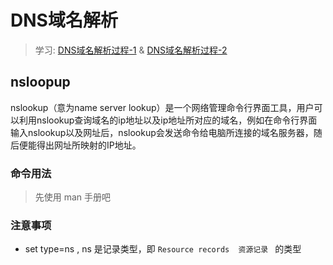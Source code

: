 # DNS域名解析
> 学习: [DNS域名解析过程-1](../../010.LESSONS/425498344-1-208_part1.mp4) & [DNS域名解析过程-2](../../010.LESSONS/425498344-1-208_part2.mp4)

## nsloopup
nslookup（意为name server lookup）是一个网络管理命令行界面工具，用户可以利用nslookup查询域名的ip地址以及ip地址所对应的域名，例如在命令行界面输入nslookup以及网址后，nslookup会发送命令给电脑所连接的域名服务器，随后便能得出网址所映射的IP地址。

### 命令用法
> 先使用 man 手册吧

### 注意事项
+ set type=ns , ns 是记录类型，即 `Resource records  资源记录 `  的类型